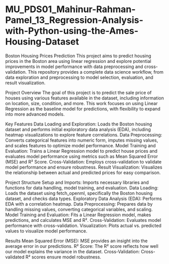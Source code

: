 # MU_PDS01_Mahinur-Rahman-Pamel_13_Regression-Analysis-with-Python-using-the-Ames-Housing-Dataset

Boston Housing Prices Prediction
This project aims to predict housing prices in the Boston area using linear regression and explore potential improvements in model performance with data preprocessing and cross-validation. This repository provides a complete data science workflow, from data exploration and preprocessing to model selection, evaluation, and result visualization.

Project Overview
The goal of this project is to predict the sale price of houses using various features available in the dataset, including information on location, size, condition, and more. This work focuses on using Linear Regression as the baseline model for predictions, with flexibility to expand into more advanced models.

Key Features
Data Loading and Exploration: Loads the Boston housing dataset and performs initial exploratory data analysis (EDA), including heatmap visualizations to explore feature correlations.
Data Preprocessing: Converts categorical features into numeric form, imputes missing values, and scales features to optimize model performance.
Model Training and Evaluation: Trains a Linear Regression model to predict house prices and evaluates model performance using metrics such as Mean Squared Error (MSE) and R² Score.
Cross-Validation: Employs cross-validation to validate model performance and ensure robustness.
Result Visualization: Visualizes the relationship between actual and predicted prices for easy comparison.

Project Structure
Setup and Imports: Imports necessary libraries and functions for data handling, model training, and evaluation.
Data Loading: Loads the dataset using fetch_openml, specifically the Boston housing dataset, and checks data types.
Exploratory Data Analysis (EDA): Performs EDA with a correlation heatmap.
Data Preprocessing: Prepares data by handling missing values, converting categorical variables, and scaling.
Model Training and Evaluation: Fits a Linear Regression model, makes predictions, and calculates MSE and R².
Cross-Validation: Evaluates model performance with cross-validation.
Visualization: Plots actual vs. predicted values to visualize model performance.

Results
Mean Squared Error (MSE): MSE provides an insight into the average error in our predictions.
R² Score: The R² score reflects how well our model explains the variance in the dataset.
Cross-Validation: Cross-validated R² scores ensure model robustness.
